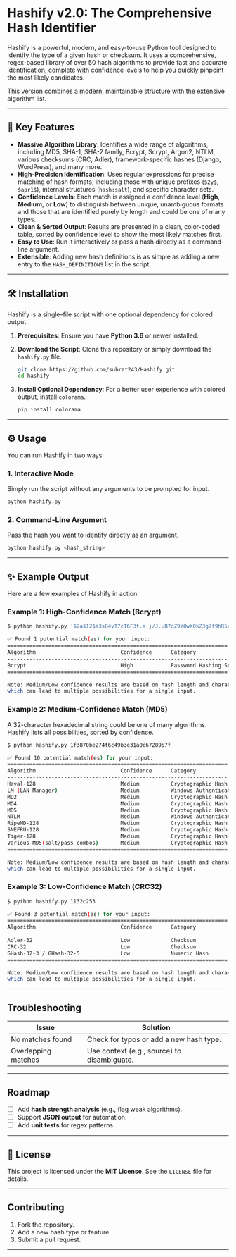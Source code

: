 # Hashify v2.0: The Comprehensive Hash Identifier

Hashify is a powerful, modern, and easy-to-use Python tool designed to identify the type of a given hash or checksum. It uses a comprehensive, regex-based library of over 50 hash algorithms to provide fast and accurate identification, complete with confidence levels to help you quickly pinpoint the most likely candidates.

This version combines a modern, maintainable structure with the extensive algorithm list.

-----

## 🚀 Key Features

  * **Massive Algorithm Library**: Identifies a wide range of algorithms, including MD5, SHA-1, SHA-2 family, Bcrypt, Scrypt, Argon2, NTLM, various checksums (CRC, Adler), framework-specific hashes (Django, WordPress), and many more.
  * **High-Precision Identification**: Uses regular expressions for precise matching of hash formats, including those with unique prefixes (`$2y$`, `$apr1$`), internal structures (`hash:salt`), and specific character sets.
  * **Confidence Levels**: Each match is assigned a confidence level (**High**, **Medium**, or **Low**) to distinguish between unique, unambiguous formats and those that are identified purely by length and could be one of many types.
  * **Clean & Sorted Output**: Results are presented in a clean, color-coded table, sorted by confidence level to show the most likely matches first.
  * **Easy to Use**: Run it interactively or pass a hash directly as a command-line argument.
  * **Extensible**: Adding new hash definitions is as simple as adding a new entry to the `HASH_DEFINITIONS` list in the script.

-----

## 🛠️ Installation

Hashify is a single-file script with one optional dependency for colored output.

1.  **Prerequisites**: Ensure you have **Python 3.6** or newer installed.

2.  **Download the Script**: Clone this repository or simply download the `hashify.py` file.

    ```bash
    git clone https://github.com/subrat243/Hashify.git
    cd hashify
    ```

3.  **Install Optional Dependency**: For a better user experience with colored output, install `colorama`.

    ```bash
    pip install colorama
    ```

-----

## ⚙️ Usage

You can run Hashify in two ways:

### 1\. Interactive Mode

Simply run the script without any arguments to be prompted for input.

```bash
python hashify.py
```

### 2\. Command-Line Argument

Pass the hash you want to identify directly as an argument.

```bash
python hashify.py <hash_string>
```

-----

## ✨ Example Output

Here are a few examples of Hashify in action.

### Example 1: High-Confidence Match (Bcrypt)

```bash
$ python hashify.py '$2a$12$Y3s84vT7cT6F3t.a.j/J.uB7qZ9Y0wX0kZ3g7f9hR5qE6lI8wO4uO'

✅ Found 1 potential match(es) for your input:
======================================================================
Algorithm                           Confidence      Category
----------------------------------------------------------------------
Bcrypt                              High            Password Hashing Scheme
======================================================================

Note: Medium/Low confidence results are based on hash length and character set,
which can lead to multiple possibilities for a single input.
```

### Example 2: Medium-Confidence Match (MD5)

A 32-character hexadecimal string could be one of many algorithms. Hashify lists all possibilities, sorted by confidence.

```bash
$ python hashify.py 1f3870be274f6c49b3e31a0c6728957f

✅ Found 10 potential match(es) for your input:
======================================================================
Algorithm                           Confidence      Category
----------------------------------------------------------------------
Haval-128                           Medium          Cryptographic Hash
LM (LAN Manager)                    Medium          Windows Authentication (Outdated)
MD2                                 Medium          Cryptographic Hash
MD4                                 Medium          Cryptographic Hash
MD5                                 Medium          Cryptographic Hash
NTLM                                Medium          Windows Authentication
RipeMD-128                          Medium          Cryptographic Hash
SNEFRU-128                          Medium          Cryptographic Hash
Tiger-128                           Medium          Cryptographic Hash
Various MD5(salt/pass combos)       Medium          Cryptographic Hash (MD5 Family)
======================================================================

Note: Medium/Low confidence results are based on hash length and character set,
which can lead to multiple possibilities for a single input.
```

### Example 3: Low-Confidence Match (CRC32)

```bash
$ python hashify.py 1132c253

✅ Found 3 potential match(es) for your input:
======================================================================
Algorithm                           Confidence      Category
----------------------------------------------------------------------
Adler-32                            Low             Checksum
CRC-32                              Low             Checksum
GHash-32-3 / GHash-32-5             Low             Numeric Hash
======================================================================

Note: Medium/Low confidence results are based on hash length and character set,
which can lead to multiple possibilities for a single input.
```

-----

## Troubleshooting

| Issue                  | Solution                                  |
|------------------------|-------------------------------------------|
| No matches found       | Check for typos or add a new hash type.   |
| Overlapping matches    | Use context (e.g., source) to disambiguate. |

---

## Roadmap

- [ ] Add **hash strength analysis** (e.g., flag weak algorithms).
- [ ] Support **JSON output** for automation.
- [ ] Add **unit tests** for regex patterns.

---

## 📄 License

This project is licensed under the **MIT License**. See the `LICENSE` file for details.

---

## Contributing

1. Fork the repository.
2. Add a new hash type or feature.
3. Submit a pull request.

---
